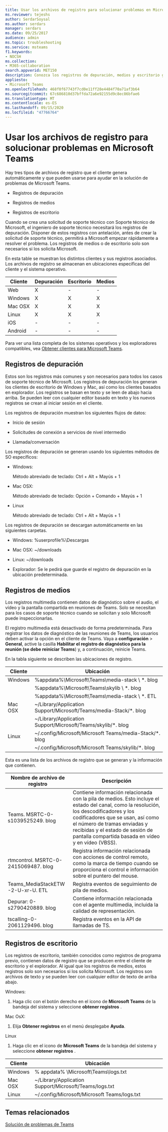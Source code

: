```yaml
---
title: Usar los archivos de registro para solucionar problemas en Microsoft Teams
ms.reviewer: tejeshs
author: SerdarSoysal
ms.author: serdars
manager: serdars
ms.date: 09/25/2017
audience: admin
ms.topic: troubleshooting
ms.service: msteams
f1.keywords:
- NOCSH
ms.collection:
- M365-collaboration
search.appverid: MET150
description: Conozca los registros de depuración, medios y escritorio generados por Microsoft Teams, dónde se encuentran y cómo pueden ser útiles para resolver problemas.
appliesto:
- Microsoft Teams
ms.openlocfilehash: 468f0f67743f7cd0e11ff28e4484f70a71af3b64
ms.sourcegitcommit: 67c686810d37bffda72a6e92155d9c8ec86bfae6
ms.translationtype: MT
ms.contentlocale: es-ES
ms.lasthandoff: 09/15/2020
ms.locfileid: "47766764"
---
```

<a name="use-log-files-in-troubleshooting-microsoft-teams"></a>Usar los archivos de registro para solucionar problemas en Microsoft Teams
=================================================

Hay tres tipos de archivos de registro que el cliente genera automáticamente y que pueden usarse para ayudar en la solución de problemas de Microsoft Teams.

-   Registros de depuración

-   Registros de medios

-   Registros de escritorio

Cuando se crea una solicitud de soporte técnico con Soporte técnico de Microsoft, el ingeniero de soporte técnico necesitará los registros de depuración. Disponer de estos registros con antelación, antes de crear la solicitud de soporte técnico, permitirá a Microsoft empezar rápidamente a resolver el problema. Los registros de medios o de escritorio solo son necesarios si los solicita Microsoft.

En esta table se muestran los distintos clientes y sus registros asociados. Los archivos de registro se almacenan en ubicaciones específicas del cliente y el sistema operativo.


|Cliente |Depuración|Escritorio|Medios|
|---------|---------|---------|---------|
|Web    |X         |-         |-         |
|Windows     |X         |X         |X         |
|Mac OSX     |X         |X         |X         |
|Linux     |X         |X         |X         |
|iOS     |-         |-         |-         |
|Android     |-         |-         |-         |

Para ver una lista completa de los sistemas operativos y los exploradores compatibles, vea [Obtener clientes para Microsoft Teams](get-clients.md).

<a name="debug-logs"></a>Registros de depuración
---------------------------

Estos son los registros más comunes y son necesarios para todos los casos de soporte técnico de Microsoft. Los registros de depuración los generan los clientes de escritorio de Windows y Mac, así como los clientes basados en explorador. Los registros se basan en texto y se leen de abajo hacia arriba. Se pueden leer con cualquier editor basado en texto y los nuevos registros se crean al iniciar sesión en el cliente.

Los registros de depuración muestran los siguientes flujos de datos:

-   Inicio de sesión

-   Solicitudes de conexión a servicios de nivel intermedio

-   Llamada/conversación

Los registros de depuración se generan usando los siguientes métodos de SO específicos:

-   Windows:

      Método abreviado de teclado: Ctrl + Alt + Mayús + 1

-   Mac OSX:

      Método abreviado de teclado: Opción + Comando + Mayús + 1

-   Linux

      Método abreviado de teclado: Ctrl + Alt + Mayús + 1

Los registros de depuración se descargan automáticamente en las siguientes carpetas.

-   Windows: %userprofile%\\Descargas

-   Mac OSX: ~/downloads

-   Linux: ~/downloads

-   Explorador: Se le pedirá que guarde el registro de depuración en la ubicación predeterminada.

<a name="media-logs"></a>Registros de medios
---------------------------

Los registros multimedia contienen datos de diagnóstico sobre el audio, el vídeo y la pantalla compartida en reuniones de Teams. Solo se necesitan para los casos de soporte técnico cuando se solicitan y solo Microsoft puede inspeccionarlas. 

El registro multimedia está desactivado de forma predeterminada. Para registrar los datos de diagnóstico de las reuniones de Teams, los usuarios deben activar la opción en el cliente de Teams. Vaya a **configuración**  >  **General**, active la casilla **Habilitar el registro de diagnóstico para la reunión (se debe reiniciar Teams**) y, a continuación, reinicie Teams.

En la tabla siguiente se describen las ubicaciones de registro.

|Cliente |Ubicación |
|---------|---------|
|Windows     |%appdata%\Microsoft\Teams\media-stack \\ *. blog         |
|            |%appdata%\Microsoft\Teams\skylib \\ *. blog
|            |%appdata%\Microsoft\Teams\media-stack \\ *. ETL         |
|Mac OSX     |~/Library/Application Support/Microsoft/Teams/media-Stack/*. blog         |
|            |~/Library/Application Support/Microsoft/Teams/skylib/*. blog         |
|Linux       |~/.config/Microsoft/Microsoft Teams/media-Stack/*. blog         |
|            |~/.config/Microsoft/Microsoft Teams/skylib/*. blog         |

Esta es una lista de los archivos de registro que se generan y la información que contienen.

|Nombre de archivo de registro  |Descripción  |
|---------|---------|
|Teams. MSRTC-0-s1039525249. blog     | Contiene información relacionada con la pila de medios. Esto incluye el estado del canal, como la resolución, los descodificadores y los codificadores que se usan, así como el número de tramas enviadas y recibidas y el estado de sesión de pantalla compartida basada en vídeo y en vídeo (VBSS).         |
|rtmcontrol. MSRTC-0-2415069487. blog      |Registra información relacionada con acciones de control remoto, como la marca de tiempo cuando se proporciona el control e información sobre el puntero del mouse.          |
|Teams_MediaStackETW -2-U-xr-U. ETL      |Registra eventos de seguimiento de pila de medios.         |
|Depurar: 0-s2790420889. blog    | Contiene información relacionada con el agente multimedia, incluida la calidad de representación.          |
|tscalling-0-2061129496. blog   |Registra eventos en la API de llamadas de TS.       |

<a name="desktop-logs"></a>Registros de escritorio
---------------------

Los registros de escritorio, también conocidos como registros de programa previo, contienen datos de registro que se producen entre el cliente de escritorio y el explorador. Al igual que los registros de medios, estos registros solo son necesarios si los solicita Microsoft. Los registros son archivos de texto y se pueden leer con cualquier editor de texto de arriba abajo.

Windows:

1.  Haga clic con el botón derecho en el icono de **Microsoft Teams** de la bandeja del sistema y seleccione **obtener registros** .

Mac OsX:

1.  Elija **Obtener registros** en el menú desplegabe **Ayuda**.

Linux

1.  Haga clic en el icono de **Microsoft Teams** de la bandeja del sistema y seleccione **obtener registros** .

|Cliente |Ubicación |
|---------|---------|
|Windows     |% appdata% \Microsoft\Teams\logs.txt         |
|Mac OSX     |~/Library/Application Support/Microsoft/Teams/logs.txt         |
|Linux       |~/.config/Microsoft/Microsoft Teams/logs.txt         |


## <a name="related-topics"></a>Temas relacionados

[Solución de problemas de Teams](https://docs.microsoft.com/MicrosoftTeams/troubleshoot/teams)

